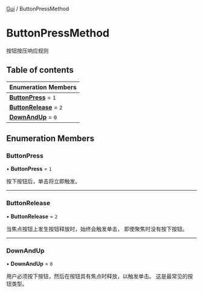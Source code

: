 [Gui](../groups/Gui.Gui.md) / ButtonPressMethod

# ButtonPressMethod <Badge type="tip" text="Enumeration" /> <Score text="ButtonPressMethod" />

按钮按压响应规则

## Table of contents

| Enumeration Members |
| :-----|
| **[ButtonPress](UI.ButtonPressMethod.md#buttonpress)** = ``1`` <br> |
| **[ButtonRelease](UI.ButtonPressMethod.md#buttonrelease)** = ``2`` <br> |
| **[DownAndUp](UI.ButtonPressMethod.md#downandup)** = ``0`` <br> |

## Enumeration Members

### ButtonPress <Score text="ButtonPress" /> 

• **ButtonPress** = ``1``

按下按钮后，单击将立即触发。

___

### ButtonRelease <Score text="ButtonRelease" /> 

• **ButtonRelease** = ``2``

当焦点按钮上发生按钮释放时，始终会触发单击，
即使聚焦时没有按下按钮。

___

### DownAndUp <Score text="DownAndUp" /> 

• **DownAndUp** = ``0``

用户必须按下按钮，然后在按钮具有焦点时释放，以触发单击。
这是最常见的按钮类型。
